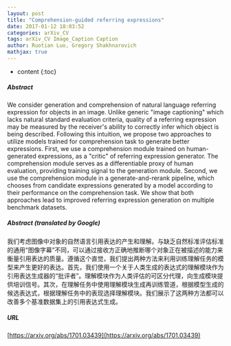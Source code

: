```yaml
---
layout: post
title: "Comprehension-guided referring expressions"
date: 2017-01-12 18:03:52
categories: arXiv_CV
tags: arXiv_CV Image_Caption Caption
author: Ruotian Luo, Gregory Shakhnarovich
mathjax: true
---
```


* content
{:toc}

##### Abstract
We consider generation and comprehension of natural language referring expression for objects in an image. Unlike generic "image captioning" which lacks natural standard evaluation criteria, quality of a referring expression may be measured by the receiver's ability to correctly infer which object is being described. Following this intuition, we propose two approaches to utilize models trained for comprehension task to generate better expressions. First, we use a comprehension module trained on human-generated expressions, as a "critic" of referring expression generator. The comprehension module serves as a differentiable proxy of human evaluation, providing training signal to the generation module. Second, we use the comprehension module in a generate-and-rerank pipeline, which chooses from candidate expressions generated by a model according to their performance on the comprehension task. We show that both approaches lead to improved referring expression generation on multiple benchmark datasets.

##### Abstract (translated by Google)
我们考虑图像中对象的自然语言引用表达的产生和理解。与缺乏自然标准评估标准的通用“图像字幕”不同，可以通过接收方正确地推断哪个对象正在被描述的能力来衡量引用表达的质量。遵循这个直觉，我们提出两种方法来利用训练理解任务的模型来产生更好的表达。首先，我们使用一个关于人类生成的表达式的理解模块作为引用表达生成器的“批评者”。理解模块作为人类评估的可区分代理，向生成模块提供培训信号。其次，在理解任务中使用理解模块生成再训练管道，根据模型生成的候选表达式，根据理解任务中的表现选择理解模块。我们展示了这两种方法都可以改善多个基准数据集上的引用表达式生成。

##### URL
[https://arxiv.org/abs/1701.03439](https://arxiv.org/abs/1701.03439)

